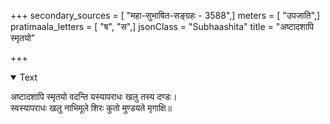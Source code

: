 +++
secondary_sources = [ "महा-सुभाषित-सङ्ग्रहः - 3588",]
meters = [ "उपजाति",]
pratimaala_letters = [ "ष", "स",]
jsonClass = "Subhaashita"
title = "अष्टादशापि स्मृतयो"

+++

<details open><summary>Text</summary>

अष्टादशापि स्मृतयो वदन्ति यस्यापराधः खलु तस्य दण्डः।  
स्वस्यापराधः खलु नाभिमूले शिरः कुतो मुण्डयते मृगाक्षि॥
</details>
